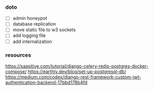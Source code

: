 ### doto

- [ ] admin honeypot
- [ ] database replication
- [ ] move static file to w3 sockets
- [ ] add logging file
- [ ] add internalization

### resources

https://saasitive.com/tutorial/django-celery-redis-postgres-docker-compose/
https://earthly.dev/blog/set-up-postgresql-db/
https://medium.com/codex/django-rest-framework-custom-jwt-authentication-backend-17bbd178b4fd

